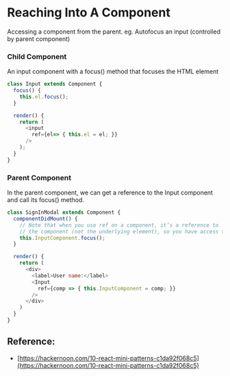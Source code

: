 # Reaching Into A Component

Accessing a component from the parent. eg. Autofocus an input \(controlled by parent component\)

### Child Component

An input component with a focus\(\) method that focuses the HTML element

```javascript
class Input extends Component {
  focus() {
    this.el.focus();
  }

  render() {
    return (
      <input
        ref={el=> { this.el = el; }}
      />
    );
  }
}
```

### Parent Component

In the parent component, we can get a reference to the Input component and call its focus\(\) method.

```javascript
class SignInModal extends Component {
  componentDidMount() {
    // Note that when you use ref on a component, it’s a reference to
    // the component (not the underlying element), so you have access to its methods.
    this.InputComponent.focus();
  }

  render() {
    return (
      <div>
        <label>User name:</label>
        <Input
          ref={comp => { this.InputComponent = comp; }}
        />
      </div>
    )
  }
}
```

## Reference:

* [https://hackernoon.com/10-react-mini-patterns-c1da92f068c5](https://hackernoon.com/10-react-mini-patterns-c1da92f068c5)

